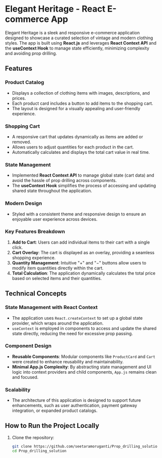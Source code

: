 # Elegant Heritage - React E-commerce App

Elegant Heritage is a sleek and responsive e-commerce application designed to showcase a curated selection of vintage and modern clothing styles. The app is built using **React.js** and leverages **React Context API** and the **useContext Hook** to manage state efficiently, minimizing complexity and avoiding prop drilling.

## Features

### Product Catalog

- Displays a collection of clothing items with images, descriptions, and prices.
- Each product card includes a button to add items to the shopping cart.
- The layout is designed for a visually appealing and user-friendly experience.

### Shopping Cart

- A responsive cart that updates dynamically as items are added or removed.
- Allows users to adjust quantities for each product in the cart.
- Automatically calculates and displays the total cart value in real time.

### State Management

- Implemented **React Context API** to manage global state (cart data) and avoid the hassle of prop drilling across components.
- The **useContext Hook** simplifies the process of accessing and updating shared state throughout the application.

### Modern Design

- Styled with a consistent theme and responsive design to ensure an enjoyable user experience across devices.

### Key Features Breakdown

1. **Add to Cart**: Users can add individual items to their cart with a single click.
2. **Cart Overlay**: The cart is displayed as an overlay, providing a seamless shopping experience.
3. **Quantity Management**: Intuitive "+" and "−" buttons allow users to modify item quantities directly within the cart.
4. **Total Calculation**: The application dynamically calculates the total price based on selected items and their quantities.

## Technical Concepts

### State Management with React Context

- The application uses `React.createContext` to set up a global state provider, which wraps around the application.
- `useContext` is employed in components to access and update the shared state directly, reducing the need for excessive prop passing.

### Component Design

- **Reusable Components**: Modular components like `ProductCard` and `Cart` were created to enhance reusability and maintainability.
- **Minimal App.js Complexity**: By abstracting state management and UI logic into context providers and child components, `App.js` remains clean and focused.

### Scalability

- The architecture of this application is designed to support future enhancements, such as user authentication, payment gateway integration, or expanded product catalogs.

## How to Run the Project Locally

1. Clone the repository:
   ```bash
   git clone https://github.com/seetaramoruganti/Prop_drilling_solution.git
   cd Prop_drilling_solution
   ```
